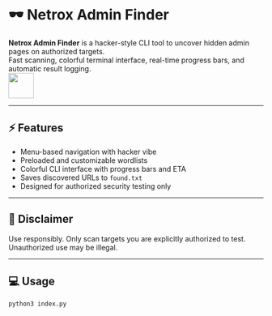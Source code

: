 # 🕶️ Netrox Admin Finder    


**Netrox Admin Finder** is a hacker-style CLI tool to uncover hidden admin pages on authorized targets.  
Fast scanning, colorful terminal interface, real-time progress bars, and automatic result logging.  
    <img src="https://media1.tenor.com/m/5ry-200hErMAAAAd/hacker-hacker-man.gif" alt="" style="width: 50px; height: 50px;">


---

## ⚡ Features
- Menu-based navigation with hacker vibe  
- Preloaded and customizable wordlists  
- Colorful CLI interface with progress bars and ETA  
- Saves discovered URLs to `found.txt`  
- Designed for authorized security testing only  

---

## 🚨 Disclaimer
Use responsibly. Only scan targets you are explicitly authorized to test. Unauthorized use may be illegal.

---

## 💻 Usage
```bash
python3 index.py
